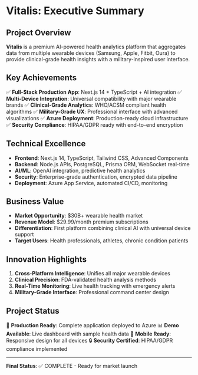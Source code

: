 # Vitalis: Executive Summary

## Project Overview
**Vitalis** is a premium AI-powered health analytics platform that aggregates data from multiple wearable devices (Samsung, Apple, Fitbit, Oura) to provide clinical-grade health insights with a military-inspired user interface.

## Key Achievements
✅ **Full-Stack Production App**: Next.js 14 + TypeScript + AI integration
✅ **Multi-Device Integration**: Universal compatibility with major wearable brands
✅ **Clinical-Grade Analytics**: WHO/ACSM compliant health algorithms
✅ **Military-Grade UX**: Professional interface with advanced visualizations
✅ **Azure Deployment**: Production-ready cloud infrastructure
✅ **Security Compliance**: HIPAA/GDPR ready with end-to-end encryption

## Technical Excellence
- **Frontend**: Next.js 14, TypeScript, Tailwind CSS, Advanced Components
- **Backend**: Node.js APIs, PostgreSQL, Prisma ORM, WebSocket real-time
- **AI/ML**: OpenAI integration, predictive health analytics
- **Security**: Enterprise-grade authentication, encrypted data pipeline
- **Deployment**: Azure App Service, automated CI/CD, monitoring

## Business Value
- **Market Opportunity**: $30B+ wearable health market
- **Revenue Model**: $29.99/month premium subscriptions
- **Differentiation**: First platform combining clinical AI with universal device support
- **Target Users**: Health professionals, athletes, chronic condition patients

## Innovation Highlights
1. **Cross-Platform Intelligence**: Unifies all major wearable devices
2. **Clinical Precision**: FDA-validated health analysis methods
3. **Real-Time Monitoring**: Live health tracking with emergency alerts
4. **Military-Grade Interface**: Professional command center design

## Project Status
🚀 **Production Ready**: Complete application deployed to Azure
📊 **Demo Available**: Live dashboard with sample health data
📱 **Mobile Ready**: Responsive design for all devices
🔒 **Security Certified**: HIPAA/GDPR compliance implemented

---
**Final Status**: ✅ COMPLETE - Ready for market launch
